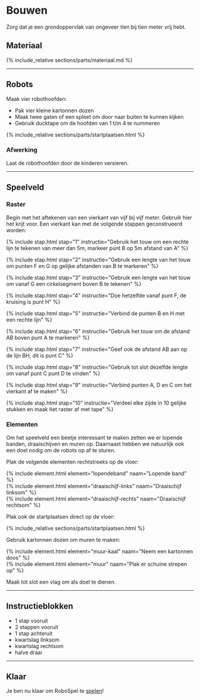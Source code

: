 # <a name="bouwen"></a>Bouwen

Zorg dat je een grondoppervlak van ongeveer tien bij tien meter vrij hebt. 

## Materiaal

{% include_relative sections/parts/materiaal.md %}

-----

## Robots

Maak vier robothoofden:

* Pak vier kleine kartonnen dozen
* Maak twee gaten of een spleet om door naar buiten te kunnen kijken
* Gebruik ducktape om de hoofden van 1 t/m 4 te nummeren

{% include_relative sections/parts/startplaatsen.html %}

### Afwerking

Laat de robothoofden door de kinderen versieren.

-----

## Speelveld

### Raster

Begin met het aftekenen van een vierkant van vijf bij vijf meter.
Gebruik hier het krijt voor.
Een vierkant kan met de volgende stappen geconstrueerd worden:

{% include stap.html stap="1" instructie="Gebruik het touw om een rechte lijn te tekenen van meer dan 5m, markeer punt B op 5m afstand van A" %}

{% include stap.html stap="2" instructie="Gebruik een lengte van het touw om punten F en G op gelijke afstanden van B te markeren" %}

{% include stap.html stap="3" instructie="Gebruik een lengte van het touw om vanaf G een cirkelsegment boven B te tekenen" %}

{% include stap.html stap="4" instructie="Doe hetzelfde vanaf punt F, de kruising is punt H" %}

{% include stap.html stap="5" instructie="Verbind de punten B en H met een rechte lijn" %}

{% include stap.html stap="6" instructie="Gebruik het touw om de afstand AB boven punt A te markeren" %}

{% include stap.html stap="7" instructie="Geef ook de afstand AB aan op de lijn BH, dit is punt C" %}

{% include stap.html stap="8" instructie="Gebruik tot slot dezelfde lengte om vanaf punt C punt D te vinden" %}

{% include stap.html stap="9" instructie="Verbind punten A, D en C om het vierkant af te maken" %}

{% include stap.html stap="10" instructie="Verdeel elke zijde in 10 gelijke stukken en maak het raster af met tape" %}


### Elementen

Om het speelveld een beetje interessant te maken zetten we er lopende banden, draaischijven en muren op.
Daarnaast hebben we natuurlijk ook een doel nodig om de robots op af te sturen.

Plak de volgende elementen rechtstreeks op de vloer:

<div class="row">
<div class="col-xs-4">
{% include element.html element="lopendeband" naam="Lopende band" %}
</div>
<div class="col-xs-4">
{% include element.html element="draaischijf-links" naam="Draaischijf linksom" %}
</div>
<div class="col-xs-4">
{% include element.html element="draaischijf-rechts" naam="Draaischijf rechtsom" %}
</div>
</div>

Plak ook de startplaatsen direct op de vloer:

{% include_relative sections/parts/startplaatsen.html %}

Gebruik kartonnen dozen om muren te maken:

<div class="row">
<div class="col-xs-6">
{% include element.html element="muur-kaal" naam="Neem een kartonnen doos" %}
</div>
<div class="col-xs-6">
{% include element.html element="muur" naam="Plak er schuine strepen op" %}
</div>
</div>

Maak tot slot een vlag om als doel te dienen.

-----

## Instructieblokken

* 1 stap vooruit
* 2 stappen vooruit
* 1 stap achteruit
* kwartslag linksom
* kwartslag rechtsom
* halve draai

-----

## Klaar

Je ben nu klaar om RoboSpel te [spelen](#spelen)!